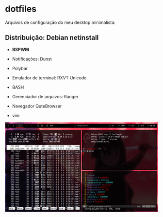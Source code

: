 # dotfiles

Arquivos de configuração do meu desktop minimalista:

## Distribuição: Debian netinstall

- **BSPWM**

- Notificações: Dunst

- Polybar

- Emulador de terminal: RXVT Unicode

- BASH

- Gerenciador de arquivos: Ranger

- Navegador QuteBrowser

- vim


![Print do sistema](prints/printscreen_01.png)


